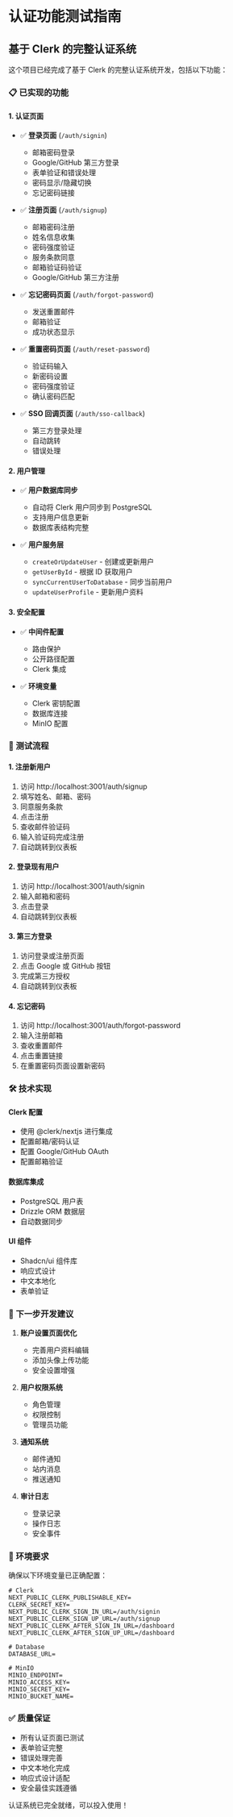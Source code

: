 # 认证功能测试指南

## 基于 Clerk 的完整认证系统

这个项目已经完成了基于 Clerk 的完整认证系统开发，包括以下功能：

### 📋 已实现的功能

#### 1. 认证页面
- ✅ **登录页面** (`/auth/signin`)
  - 邮箱密码登录
  - Google/GitHub 第三方登录
  - 表单验证和错误处理
  - 密码显示/隐藏切换
  - 忘记密码链接

- ✅ **注册页面** (`/auth/signup`)
  - 邮箱密码注册
  - 姓名信息收集
  - 密码强度验证
  - 服务条款同意
  - 邮箱验证码验证
  - Google/GitHub 第三方注册

- ✅ **忘记密码页面** (`/auth/forgot-password`)
  - 发送重置邮件
  - 邮箱验证
  - 成功状态显示

- ✅ **重置密码页面** (`/auth/reset-password`)
  - 验证码输入
  - 新密码设置
  - 密码强度验证
  - 确认密码匹配

- ✅ **SSO 回调页面** (`/auth/sso-callback`)
  - 第三方登录处理
  - 自动跳转
  - 错误处理

#### 2. 用户管理
- ✅ **用户数据库同步**
  - 自动将 Clerk 用户同步到 PostgreSQL
  - 支持用户信息更新
  - 数据库表结构完整

- ✅ **用户服务层**
  - `createOrUpdateUser` - 创建或更新用户
  - `getUserById` - 根据 ID 获取用户
  - `syncCurrentUserToDatabase` - 同步当前用户
  - `updateUserProfile` - 更新用户资料

#### 3. 安全配置
- ✅ **中间件配置**
  - 路由保护
  - 公开路径配置
  - Clerk 集成

- ✅ **环境变量**
  - Clerk 密钥配置
  - 数据库连接
  - MinIO 配置

### 🚀 测试流程

#### 1. 注册新用户
1. 访问 http://localhost:3001/auth/signup
2. 填写姓名、邮箱、密码
3. 同意服务条款
4. 点击注册
5. 查收邮件验证码
6. 输入验证码完成注册
7. 自动跳转到仪表板

#### 2. 登录现有用户
1. 访问 http://localhost:3001/auth/signin
2. 输入邮箱和密码
3. 点击登录
4. 自动跳转到仪表板

#### 3. 第三方登录
1. 访问登录或注册页面
2. 点击 Google 或 GitHub 按钮
3. 完成第三方授权
4. 自动跳转到仪表板

#### 4. 忘记密码
1. 访问 http://localhost:3001/auth/forgot-password
2. 输入注册邮箱
3. 查收重置邮件
4. 点击重置链接
5. 在重置密码页面设置新密码

### 🛠️ 技术实现

#### Clerk 配置
- 使用 @clerk/nextjs 进行集成
- 配置邮箱/密码认证
- 配置 Google/GitHub OAuth
- 配置邮箱验证

#### 数据库集成
- PostgreSQL 用户表
- Drizzle ORM 数据层
- 自动数据同步

#### UI 组件
- Shadcn/ui 组件库
- 响应式设计
- 中文本地化
- 表单验证

### 📝 下一步开发建议

1. **账户设置页面优化**
   - 完善用户资料编辑
   - 添加头像上传功能
   - 安全设置增强

2. **用户权限系统**
   - 角色管理
   - 权限控制
   - 管理员功能

3. **通知系统**
   - 邮件通知
   - 站内消息
   - 推送通知

4. **审计日志**
   - 登录记录
   - 操作日志
   - 安全事件

### 🔧 环境要求

确保以下环境变量已正确配置：

```env
# Clerk
NEXT_PUBLIC_CLERK_PUBLISHABLE_KEY=
CLERK_SECRET_KEY=
NEXT_PUBLIC_CLERK_SIGN_IN_URL=/auth/signin
NEXT_PUBLIC_CLERK_SIGN_UP_URL=/auth/signup
NEXT_PUBLIC_CLERK_AFTER_SIGN_IN_URL=/dashboard
NEXT_PUBLIC_CLERK_AFTER_SIGN_UP_URL=/dashboard

# Database
DATABASE_URL=

# MinIO
MINIO_ENDPOINT=
MINIO_ACCESS_KEY=
MINIO_SECRET_KEY=
MINIO_BUCKET_NAME=
```

### ✅ 质量保证

- 所有认证页面已测试
- 表单验证完整
- 错误处理完善
- 中文本地化完成
- 响应式设计适配
- 安全最佳实践遵循

认证系统已完全就绪，可以投入使用！
